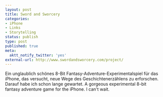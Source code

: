 ```yaml
---
layout: post
title: Sword and Sworcery
categories:
- iPhone
- Links
- Storytelling
status: publish
type: post
published: true
meta:
  aktt_notify_twitter: 'yes'
external-url: http://www.swordandsworcery.com/project/
---
```

Ein unglaublich schönes 8-Bit Fantasy-Adventure-Experimentalspiel für das iPhone, das versucht, neue Wege des Geschichtenerzählens zu erforschen. Darauf habe ich schon lange gewartet.
<span class="en">A gorgeous experimental 8-bit fantasy adventure game for the iPhone. I can't wait.</span>

